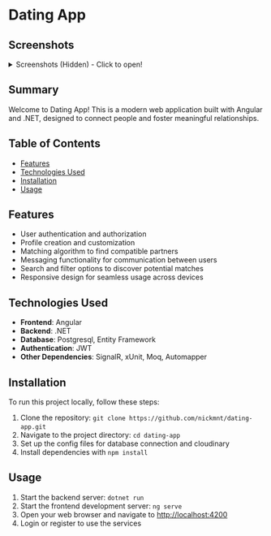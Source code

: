# Dating App

## Screenshots

<details>
  <summary>Screenshots (Hidden) - Click to open!</summary>
  <img src="https://github.com/nickmnt/dating-app/blob/main/screenshots/AdminPanel.png?raw=true" alt="Screenshot"></img>
  <img src="https://github.com/nickmnt/dating-app/blob/main/screenshots/Chat.png?raw=true" alt="Screenshot"></img>
  <img src="https://github.com/nickmnt/dating-app/blob/main/screenshots/Messenges.png?raw=true" alt="Screenshot"></img>
  <img src="https://github.com/nickmnt/dating-app/blob/main/screenshots/Matches.png?raw=true" alt="Screenshot"></img>
  <img src="https://github.com/nickmnt/dating-app/blob/main/screenshots/Login.png?raw=true" alt="Screenshot"></img>
</details>

## Summary

Welcome to Dating App! This is a modern web application built with Angular and .NET, designed to connect people and foster meaningful relationships.

## Table of Contents

- [Features](#features)
- [Technologies Used](#technologies-used)
- [Installation](#installation)
- [Usage](#usage)
  
## Features

- User authentication and authorization
- Profile creation and customization
- Matching algorithm to find compatible partners
- Messaging functionality for communication between users
- Search and filter options to discover potential matches
- Responsive design for seamless usage across devices

## Technologies Used

- **Frontend**: Angular
- **Backend**: .NET
- **Database**: Postgresql, Entity Framework
- **Authentication**: JWT
- **Other Dependencies**: SignalR, xUnit, Moq, Automapper

## Installation

To run this project locally, follow these steps:

1. Clone the repository: `git clone https://github.com/nickmnt/dating-app.git`
2. Navigate to the project directory: `cd dating-app`
3. Set up the config files for database connection and cloudinary
4. Install dependencies with `npm install`

## Usage

1. Start the backend server: `dotnet run`
2. Start the frontend development server: `ng serve`
3. Open your web browser and navigate to [http://localhost:4200](http://localhost:4200)
4. Login or register to use the services
